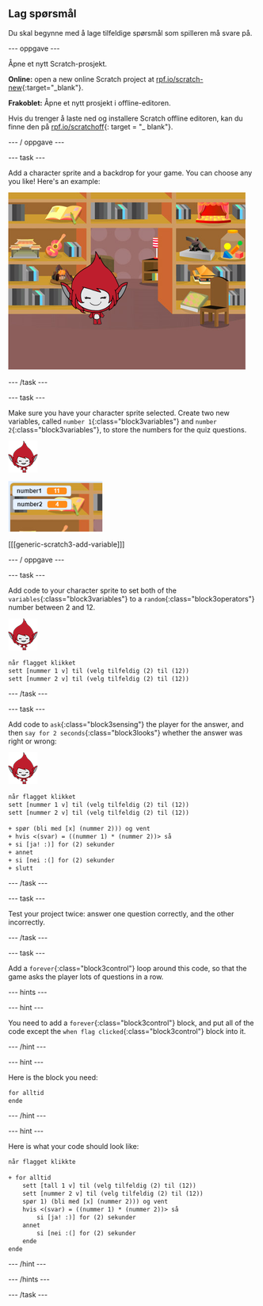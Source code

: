 ## Lag spørsmål

Du skal begynne med å lage tilfeldige spørsmål som spilleren må svare på.

\--- oppgave \---

Åpne et nytt Scratch-prosjekt.

**Online:** open a new online Scratch project at [rpf.io/scratch-new](http://rpf.io/scratch-new){:target="_blank"}.

**Frakoblet:** Åpne et nytt prosjekt i offline-editoren.

Hvis du trenger å laste ned og installere Scratch offline editoren, kan du finne den på [rpf.io/scratchoff](http://rpf.io/scratchoff){: target = "_ blank"}.

\--- / oppgave \---

\--- task \---

Add a character sprite and a backdrop for your game. You can choose any you like! Here's an example:

![screenshot](images/brain-setting.png)

\--- /task \---

\--- task \---

Make sure you have your character sprite selected. Create two new variables, called `number 1`{:class="block3variables"} and `number 2`{:class="block3variables"}, to store the numbers for the quiz questions.

![screenshot](images/giga-sprite.png)

![screenshot](images/brain-variables.png)

[[[generic-scratch3-add-variable]]]

\--- / oppgave \---

\--- task \---

Add code to your character sprite to set both of the `variables`{:class="block3variables"} to a `random`{:class="block3operators"} number between 2 and 12.

![screenshot](images/giga-sprite.png)

```blocks3
når flagget klikket
sett [nummer 1 v] til (velg tilfeldig (2) til (12))
sett [nummer 2 v] til (velg tilfeldig (2) til (12))
```

\--- /task \---

\--- task \---

Add code to `ask`{:class="block3sensing"} the player for the answer, and then `say for 2 seconds`{:class="block3looks"} whether the answer was right or wrong:

![screenshot](images/giga-sprite.png)

```blocks3
når flagget klikket
sett [nummer 1 v] til (velg tilfeldig (2) til (12))
sett [nummer 2 v] til (velg tilfeldig (2) til (12))

+ spør (bli med [x] (nummer 2))) og vent
+ hvis <(svar) = ((nummer 1) * (nummer 2))> så
+ si [ja! :)] for (2) sekunder
+ annet
+ si [nei :(] for (2) sekunder
+ slutt
```

\--- /task \---

\--- task \---

Test your project twice: answer one question correctly, and the other incorrectly.

\--- /task \---

\--- task \---

Add a `forever`{:class="block3control"} loop around this code, so that the game asks the player lots of questions in a row.

\--- hints \---

\--- hint \---

You need to add a `forever`{:class="block3control"} block, and put all of the code except the `when flag clicked`{:class="block3control"} block into it.

\--- /hint \---

\--- hint \---

Here is the block you need:

```blocks3
for alltid
ende
```

\--- /hint \---

\--- hint \---

Here is what your code should look like:

```blocks3
når flagget klikkte

+ for alltid
    sett [tall 1 v] til (velg tilfeldig (2) til (12))
    sett [nummer 2 v] til (velg tilfeldig (2) til (12))
    spør 1) (bli med [x] (nummer 2))) og vent
    hvis <(svar) = ((nummer 1) * (nummer 2))> så
        si [ja! :)] for (2) sekunder
    annet
        si [nei :(] for (2) sekunder
    ende
ende
```

\--- /hint \---

\--- /hints \---

\--- /task \---